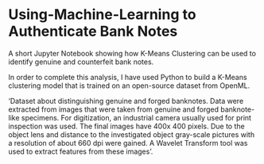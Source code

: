 # Using-Machine-Learning to Authenticate Bank Notes
A short Jupyter Notebook showing how K-Means Clustering can be used to identify genuine and counterfeit bank notes. 

In order to complete this analysis, I have used Python to build a K-Means clustering model that is trained on an open-source dataset from OpenML. 

‘Dataset about distinguishing genuine and forged banknotes. Data were extracted from images that were taken from genuine and forged banknote-like specimens. For digitization, an industrial camera usually used for print inspection was used. The final images have 400x 400 pixels. Due to the object lens and distance to the investigated object gray-scale pictures with a resolution of about 660 dpi were gained. A Wavelet Transform tool was used to extract features from these images’.
